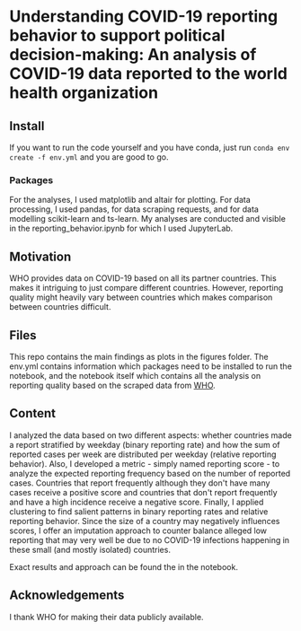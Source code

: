 # Understanding COVID-19 reporting behavior to support political decision-making: An analysis of COVID-19 data reported to the world health organization 

## Install

If you want to run the code yourself and you have conda, just run `conda env create -f env.yml` and you are good to go.

### Packages

For the analyses, I used matplotlib and altair for plotting. For data processing, I used pandas, for data scraping requests, and for data modelling scikit-learn and ts-learn. My analyses are conducted and visible in the reporting_behavior.ipynb for which I used JupyterLab.

## Motivation

WHO provides data on COVID-19 based on all its partner countries. This makes it intriguing to just compare different countries. However, reporting quality might heavily vary between countries which makes comparison between countries difficult.

## Files

This repo contains the main findings as plots in the figures folder. The env.yml contains information which packages need to be installed to run the notebook, and the notebook itself which contains all the analysis on reporting quality based on the scraped data from [WHO](https://covid19.who.int/table).

## Content

I analyzed the data based on two different aspects: whether countries made a report stratified by weekday (binary reporting rate) and how the sum of reported cases per week are distributed per weekday (relative reporting behavior). Also, I  developed a metric - simply named reporting score - to analyze the expected reporting frequency based on the number of reported cases. Countries that report frequently although they don't have many cases receive a positive score and countries that don't report frequently and have a high incidence receive a negative score. Finally, I applied clustering to find salient patterns in binary reporting rates and relative reporting behavior. Since the size of a country may negatively influences  scores, I offer an imputation approach to counter balance alleged low reporting that may very well be due to no COVID-19 infections happening in these small (and mostly isolated) countries. 

Exact results and approach can be found the in the notebook.

## Acknowledgements

I thank WHO for making their data publicly available.
